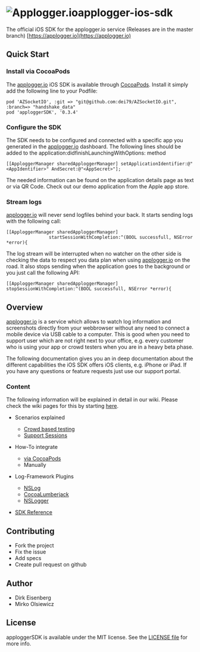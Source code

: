 <img src="applogger.png" title="Applogger.io" float=left>applogger-ios-sdk
=================
The official iOS SDK for the applogger.io service (Releases are in the master branch) 
[https://applogger.io](https://applogger.io)

## Quick Start

### Install via CocoaPods
The [applogger.io](https://applogger.io) iOS SDK is available through [CocoaPods](http://cocoapods.org). Install
it simply add the following line to your Podfile:

```
pod 'AZSocketIO', :git => "git@github.com:dei79/AZSocketIO.git", :branch=> "handshake_data"
pod 'apploggerSDK', '0.3.4'
```

### Configure the SDK
The SDK needs to be configured and connected with a specific app you generated in the 
[applogger.io](https://applogger.io) dashboard. The following lines should be added to the
application:didfinishLaunchingWithOptions: method

```objc
[[ApploggerManager sharedApploggerManager] setApplicationIdentifier:@"<AppIdentifier>" AndSecret:@"<AppSecret>"];
```

The needed information can be found on the application details page as text or via 
QR Code. Check out our demo application from the Apple app store.

### Stream logs 
[applogger.io](https://applogger.io) will never send logfiles behind your back. It starts 
sending logs with the following call:  

```objc
[[ApploggerManager sharedApploggerManager] 
				startSessionWithCompletion:^(BOOL successfull, NSError *error){
```		

The log stream will be interrupted when no watcher on the other side is checking the data 
to respect you data plan when using [applogger.io](https://applogger.io) on the road. It 
also stops sending when the application goes to the background or you just call the 
following API:

```objc
[[ApploggerManager sharedApploggerManager] stopSessionWithCompletion:^(BOOL successfull, NSError *error){
```		

## Overview
[applogger.io](https://applogger.io) is a service which allows to watch log information and 
screenshots directly from your webbrowser without any need to connect a mobile device via 
USB cable to a computer. This is good when you need to support user which are not right
next to your office, e.g. every customer who is using your app or crowd testers when you 
are in a heavy beta phase. 

The following documentation gives you an in deep documentation about the different 
capabilities the iOS SDK offers iOS clients, e.g. iPhone or iPad. If you have any 
questions or feature requests just use our support portal.

### Content
The following information will be explained in detail in our wiki. Please check the wiki pages for this by starting [here](https://github.com/applogger/applogger-ios-sdk/wiki).

* Scenarios explained
	* [Crowd based testing](https://github.com/applogger/applogger-ios-sdk/wiki/Scenario%3A-Crowd-based-testingScenario)
	* [Support Sessions](https://github.com/applogger/applogger-ios-sdk/wiki/Scenario%3A-Support-Sessions)
	
* How-To integrate
	* [via CocoaPods](https://github.com/applogger/applogger-ios-sdk/wiki/Integration-via-CocoaPods)
	* Manually
	
* Log-Framework Plugins
 	* [NSLog](https://github.com/applogger/applogger-ios-sdk/wiki/NSLog-integration)
	* [CocoaLumberjack](https://github.com/applogger/applogger-ios-sdk/wiki/CocoaLumberjack-integration)
	* [NSLogger](https://github.com/applogger/applogger-ios-sdk/wiki/NSLogger-integration)
	
* [SDK Reference](https://github.com/applogger/applogger-ios-sdk/wiki/API-Reference)

## Contributing
 
* Fork the project
* Fix the issue
* Add specs
* Create pull request on github

## Author

- Dirk Eisenberg
- Mirko Olsiewicz

## License

apploggerSDK is available under the MIT license. See the [LICENSE file](https://github.com/applogger/applogger-ios-sdk/blob/master/LICENSE) for more info.
